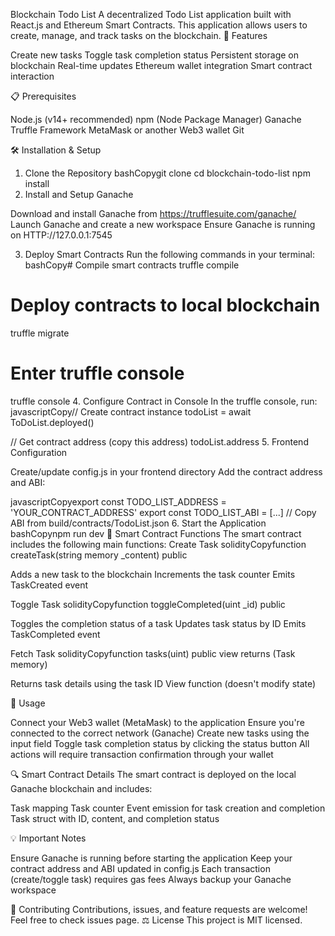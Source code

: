 Blockchain Todo List
A decentralized Todo List application built with React.js and Ethereum Smart Contracts. This application allows users to create, manage, and track tasks on the blockchain.
🚀 Features

Create new tasks
Toggle task completion status
Persistent storage on blockchain
Real-time updates
Ethereum wallet integration
Smart contract interaction

📋 Prerequisites

Node.js (v14+ recommended)
npm (Node Package Manager)
Ganache
Truffle Framework
MetaMask or another Web3 wallet
Git

🛠 Installation & Setup
1. Clone the Repository
bashCopygit clone <repository-url>
cd blockchain-todo-list
npm install
2. Install and Setup Ganache

Download and install Ganache from https://trufflesuite.com/ganache/
Launch Ganache and create a new workspace
Ensure Ganache is running on HTTP://127.0.0.1:7545

3. Deploy Smart Contracts
Run the following commands in your terminal:
bashCopy# Compile smart contracts
truffle compile

# Deploy contracts to local blockchain
truffle migrate

# Enter truffle console
truffle console
4. Configure Contract in Console
In the truffle console, run:
javascriptCopy// Create contract instance
todoList = await ToDoList.deployed()

// Get contract address (copy this address)
todoList.address
5. Frontend Configuration

Create/update config.js in your frontend directory
Add the contract address and ABI:

javascriptCopyexport const TODO_LIST_ADDRESS = 'YOUR_CONTRACT_ADDRESS'
export const TODO_LIST_ABI = [...] // Copy ABI from build/contracts/TodoList.json
6. Start the Application
bashCopynpm run dev
🔧 Smart Contract Functions
The smart contract includes the following main functions:
Create Task
solidityCopyfunction createTask(string memory _content) public

Adds a new task to the blockchain
Increments the task counter
Emits TaskCreated event

Toggle Task
solidityCopyfunction toggleCompleted(uint _id) public

Toggles the completion status of a task
Updates task status by ID
Emits TaskCompleted event

Fetch Task
solidityCopyfunction tasks(uint) public view returns (Task memory)

Returns task details using the task ID
View function (doesn't modify state)

📝 Usage

Connect your Web3 wallet (MetaMask) to the application
Ensure you're connected to the correct network (Ganache)
Create new tasks using the input field
Toggle task completion status by clicking the status button
All actions will require transaction confirmation through your wallet

🔍 Smart Contract Details
The smart contract is deployed on the local Ganache blockchain and includes:

Task mapping
Task counter
Event emission for task creation and completion
Task struct with ID, content, and completion status

💡 Important Notes

Ensure Ganache is running before starting the application
Keep your contract address and ABI updated in config.js
Each transaction (create/toggle task) requires gas fees
Always backup your Ganache workspace

🤝 Contributing
Contributions, issues, and feature requests are welcome! Feel free to check issues page.
⚖️ License
This project is MIT licensed.
